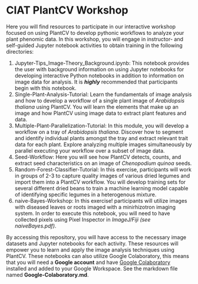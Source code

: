 # CIAT PlantCV Workshop
Here you will find resources to participate in our interactive workshop focused on using PlantCV to develop pythonic workflows to analyze your plant phenomic data. In this workshop, you will engage in instructor- and self-guided Jupyter notebook activities to obtain training in the following directories:

1. Jupyter-Tips_Image-Theory_Background.ipynb: This notebook provides the user with background information on using Jupyter notebooks for developing interactive Python notebooks in addition to information on image data for analysis. It is ***highly*** recommended that participants begin with this notebook.
2. Single-Plant-Analysis-Tutorial: Learn the fundamentals of image analysis and how to develop a workflow of a single plant image of *Arabidopsis thaliana* using PlantCV. You will learn the elements that make up an image and how PlantCV using image data to extract plant features and data.
3. Multiple-Plant-Parallelization-Tutorial: In this module, you will develop a workflow on a tray of *Arabidopsis thaliana*. Discover how to segment and identify individual plants amongst the tray and extract relevant trait data for each plant. Explore analyzing multiple images simultaneously by parallel executing your workflow over a subset of image data.
4. Seed-Workflow: Here you will see how PlantCV detects, counts, and extract seed characteristics on an image of *Chenopodium quinoa* seeds.
5. Random-Forest-Classifier-Tutorial: In this exercise, participants will work in groups of 2-3 to capture quality images of various dried legumes and import them into a PlantCV workflow. You will develop training sets for several different dried beans to train a machine learning model capable of identifying specific legumes in a heterogenous mixture.
6. naive-Bayes-Workshop: In this exercise! participants will utilize images with diseased leaves or roots imaged with a minirhizotron imaging system. In order to execute this notebook, you will need to have collected pixels using Pixel Inspector in *ImageJ/Fiji (see naiveBayes.pdf)*.

By accessing this repository, you will have access to the necessary image datasets and Jupyter notebooks for each activity. These resources will empower you to learn and apply the image analysis techniques using PlantCV. These notebooks can also utilize Google Colaboratory, this means that you will need a **Google account** and have [Google Colaboratory](https://workspace.google.com/u/1/marketplace/app/colaboratory/1014160490159?pann=ogb) installed and added to your Google Workspace. See the markdown file named **Google-Colaboratory.md**.
